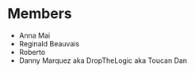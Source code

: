 # Members
- Anna Mai
- Reginald Beauvais
- Roberto
- Danny Marquez aka DropTheLogic aka Toucan Dan

# <Grace Shopper Project Name Here>
